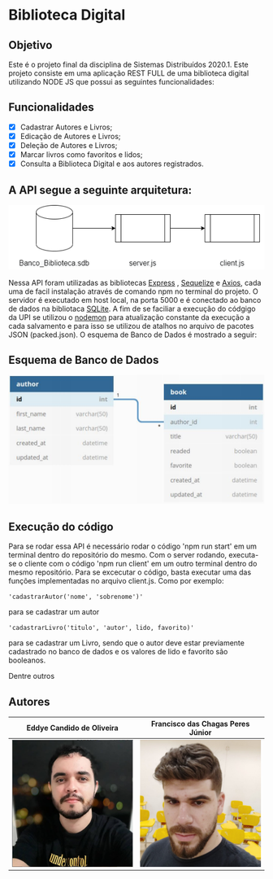 # Biblioteca Digital 

## Objetivo

Este é o projeto final da disciplina de Sistemas Distribuídos 2020.1. Este projeto consiste em uma aplicação REST FULL de uma biblioteca digital utilizando NODE JS que possui as seguintes funcionalidades:

## Funcionalidades

- [x] Cadastrar Autores e Livros;
- [x] Edicação de Autores e Livros;
- [x] Deleção de Autores e Livros;
- [x] Marcar livros como favoritos e lidos;
- [x] Consulta a Biblioteca Digital e aos autores registrados.

 ## A API segue a seguinte arquitetura: 
 <img src = "assets/diagrama_API.png">

 Nessa API foram utilizadas as bibliotecas [Express](https://expressjs.com/pt-br/) , [Sequelize](https://sequelize.org/) e [Axios](https://github.com/axios/axios), cada uma de facil instalação através de comando npm no terminal do projeto.
 O servidor é executado em host local, na porta 5000 e é conectado ao banco de dados na bibliotaca [SQLite](https://www.sqlite.org/index.html).
A fim de se faciliar a execução do códgigo da UPI se utilizou o [nodemon](https://nodemon.io/) para atualização constante da execução a cada salvamento e para isso se utilizou de atalhos no arquivo de pacotes JSON (packed.json).
O esquema de Banco de Dados é mostrado a seguir:

## Esquema de Banco de Dados

<img src = "assets/banco_de_dados.png">

## Execução do código

Para se rodar essa API é necessário rodar o código 'npm run start' em um terminal dentro do repositório do mesmo. Com o server rodando, executa-se o cliente com o código 'npm run client' em um outro terminal dentro do mesmo repositório. Para se excecutar o código, basta executar uma das funções implementadas no arquivo client.js.
Como por exemplo: 
```
'cadastrarAutor('nome', 'sobrenome')'
``` 
para se cadastrar um autor

```
'cadastrarLivro('titulo', 'autor', lido, favorito)'
``` 
para se cadastrar um Livro, sendo que o autor deve estar previamente cadastrado no banco de dados e os valores de lido e favorito são booleanos.

Dentre outros

## Autores

Eddye Candido de Oliveira | Francisco das Chagas Peres Júnior
--------------- | ----------------
<img width = "250" height = "250" src = "assets/eddye.png"> | <img width = "250" height = "250" src = "assets/francisco.png">